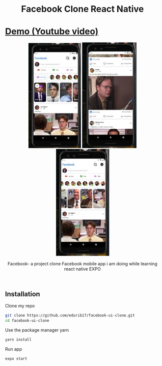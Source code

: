 <h1 align="center">Facebook Clone React Native</h1>

# [Demo (Youtube video)](https://www.youtube.com/watch?v=orbN-ecaYiE)

<p align="center">
  <a><img alt="Google" src="https://github.com/edurib17/facebook-ui-clone/blob/master/assets/image-1.jpeg"/></a>
    <a><img alt="Google" src="https://github.com/edurib17/facebook-ui-clone/blob/master/assets/image-2.jpeg"/></a>
  <a href="https://android-arsenal.com/api?level=21"><img alt="Pokemon" src="https://github.com/edurib17/facebook-ui-clone/blob/master/assets/image-3.jpeg"/></a>
</p>

<p align="center">  
Facebook- a project clone Facebook mobile app i am doing while learning react native EXPO
</p>
</br>

## Installation

Clone my repo
```bash
git clone https://github.com/edurib17/facebook-ui-clone.git
cd facebook-ui-clone
```
Use the package manager yarn

```bash
yarn install
```

Run app
``` Usage
expo start 
```
